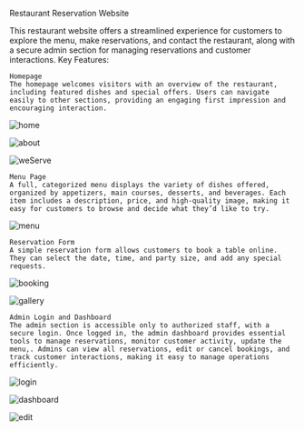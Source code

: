 Restaurant Reservation Website

This restaurant website offers a streamlined experience for customers to explore the menu, make reservations, and contact the restaurant, along with a secure admin section for managing reservations and customer interactions.
Key Features:

    Homepage
    The homepage welcomes visitors with an overview of the restaurant, including featured dishes and special offers. Users can navigate easily to other sections, providing an engaging first impression and encouraging interaction.
    
![home](https://github.com/user-attachments/assets/4c71102f-f1f5-4cd2-9cf8-f7c63b6f166d)

![about](https://github.com/user-attachments/assets/036edea1-47d1-4a4e-bfea-9330905333c3)

![weServe](https://github.com/user-attachments/assets/26a3facb-49d6-477e-a2b9-594a34b81769)

    Menu Page
    A full, categorized menu displays the variety of dishes offered, organized by appetizers, main courses, desserts, and beverages. Each item includes a description, price, and high-quality image, making it easy for customers to browse and decide what they’d like to try.
   ![menu](https://github.com/user-attachments/assets/01e6a509-75f7-4ee7-a0de-db9482304f2d)
   
    Reservation Form
    A simple reservation form allows customers to book a table online. They can select the date, time, and party size, and add any special requests. 
![booking](https://github.com/user-attachments/assets/e49acbaa-bb99-4cc5-a461-b6da73d1bd62)

![gallery](https://github.com/user-attachments/assets/77621685-d0b8-452d-a6cb-10cff8c2b636)

    Admin Login and Dashboard
    The admin section is accessible only to authorized staff, with a secure login. Once logged in, the admin dashboard provides essential tools to manage reservations, monitor customer activity, update the menu,. Admins can view all reservations, edit or cancel bookings, and track customer interactions, making it easy to manage operations efficiently.

![login](https://github.com/user-attachments/assets/51ccb586-6478-496f-95c0-25ca8ea80e2f)

![dashboard](https://github.com/user-attachments/assets/0b92d8fa-3f6c-4b34-8346-034fe82579a0)

![edit](https://github.com/user-attachments/assets/bfde419c-047a-4683-8f79-7cc18e665d7f)





